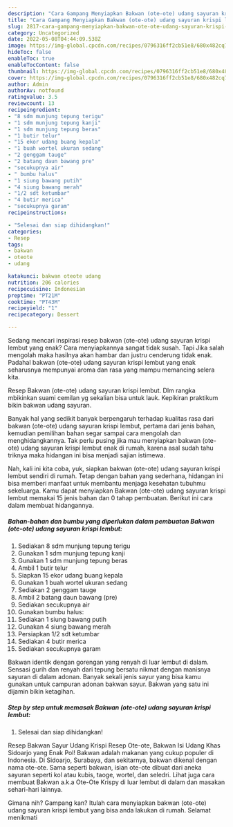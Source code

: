 ```yaml
---
description: "Cara Gampang Menyiapkan Bakwan (ote-ote) udang sayuran krispi lembut yang Sempurna, Buat Buka Puasa Sempurna"
title: "Cara Gampang Menyiapkan Bakwan (ote-ote) udang sayuran krispi lembut yang Sempurna, Buat Buka Puasa Sempurna"
slug: 2817-cara-gampang-menyiapkan-bakwan-ote-ote-udang-sayuran-krispi-lembut-yang-sempurna-buat-buka-puasa-sempurna
category: Uncategorized
date: 2022-05-08T04:44:09.538Z
image: https://img-global.cpcdn.com/recipes/0796316ff2cb51e8/680x482cq70/bakwan-ote-ote-udang-sayuran-krispi-lembut-foto-resep-utama.jpg
hideToc: false
enableToc: true
enableTocContent: false
thumbnail: https://img-global.cpcdn.com/recipes/0796316ff2cb51e8/680x482cq70/bakwan-ote-ote-udang-sayuran-krispi-lembut-foto-resep-utama.jpg
cover: https://img-global.cpcdn.com/recipes/0796316ff2cb51e8/680x482cq70/bakwan-ote-ote-udang-sayuran-krispi-lembut-foto-resep-utama.jpg
author: Admin
authorAv: notfound
ratingvalue: 3.5
reviewcount: 13
recipeingredient:
- "8 sdm munjung tepung terigu"
- "1 sdm munjung tepung kanji"
- "1 sdm munjung tepung beras"
- "1 butir telur"
- "15 ekor udang buang kepala"
- "1 buah wortel ukuran sedang"
- "2 genggam tauge"
- "2 batang daun bawang pre"
- "secukupnya air"
- " bumbu halus"
- "1 siung bawang putih"
- "4 siung bawang merah"
- "1/2 sdt ketumbar"
- "4 butir merica"
- "secukupnya garam"
recipeinstructions:

- "Selesai dan siap dihidangkan!"
categories:
- Resep
tags:
- bakwan
- oteote
- udang

katakunci: bakwan oteote udang 
nutrition: 206 calories
recipecuisine: Indonesian
preptime: "PT21M"
cooktime: "PT43M"
recipeyield: "1"
recipecategory: Dessert

---
```



Sedang mencari inspirasi resep bakwan (ote-ote) udang sayuran krispi lembut yang enak? Cara menyiapkannya sangat tidak susah. Tapi Jika salah mengolah maka hasilnya akan hambar dan justru cenderung tidak enak. Padahal bakwan (ote-ote) udang sayuran krispi lembut yang enak seharusnya mempunyai aroma dan rasa yang mampu memancing selera kita.


Resep Bakwan (ote-ote) udang sayuran krispi lembut. Dlm rangka mbikinkan suami cemilan yg sekalian bisa untuk lauk. Kepikiran praktikum bikin bakwan udang sayuran.

Banyak hal yang sedikit banyak berpengaruh terhadap kualitas rasa dari bakwan (ote-ote) udang sayuran krispi lembut, pertama dari jenis bahan, kemudian pemilihan bahan segar sampai cara mengolah dan menghidangkannya. Tak perlu pusing jika mau menyiapkan bakwan (ote-ote) udang sayuran krispi lembut enak di rumah, karena asal sudah tahu triknya maka hidangan ini bisa menjadi sajian istimewa.


Nah, kali ini kita coba, yuk, siapkan bakwan (ote-ote) udang sayuran krispi lembut sendiri di rumah. Tetap dengan bahan yang sederhana, hidangan ini bisa memberi manfaat untuk membantu menjaga kesehatan tubuhmu sekeluarga. Kamu dapat menyiapkan Bakwan (ote-ote) udang sayuran krispi lembut memakai 15 jenis bahan dan 0 tahap pembuatan. Berikut ini cara dalam membuat hidangannya.

<!--inarticleads1-->

##### Bahan-bahan dan bumbu yang diperlukan dalam pembuatan Bakwan (ote-ote) udang sayuran krispi lembut:

1. Sediakan 8 sdm munjung tepung terigu
1. Gunakan 1 sdm munjung tepung kanji
1. Gunakan 1 sdm munjung tepung beras
1. Ambil 1 butir telur
1. Siapkan 15 ekor udang buang kepala
1. Gunakan 1 buah wortel ukuran sedang
1. Sediakan 2 genggam tauge
1. Ambil 2 batang daun bawang (pre)
1. Sediakan secukupnya air
1. Gunakan  bumbu halus:
1. Sediakan 1 siung bawang putih
1. Gunakan 4 siung bawang merah
1. Persiapkan 1/2 sdt ketumbar
1. Sediakan 4 butir merica
1. Sediakan secukupnya garam


Bakwan identik dengan gorengan yang renyah di luar lembut di dalam. Sensasi gurih dan renyah dari tepung bersatu nikmat dengan manisnya sayuran di dalam adonan. Banyak sekali jenis sayur yang bisa kamu gunakan untuk campuran adonan bakwan sayur. Bakwan yang satu ini dijamin bikin ketagihan. 

<!--inarticleads2-->

##### Step by step untuk memasak Bakwan (ote-ote) udang sayuran krispi lembut:


1. Selesai dan siap dihidangkan!

Resep Bakwan Sayur Udang Krispi Resep Ote-ote, Bakwan Isi Udang Khas Sidoarjo yang Enak Pol! Bakwan adalah makanan yang cukup populer di Indonesia. Di Sidoarjo, Surabaya, dan sekitarnya, bakwan dikenal dengan nama ote-ote. Sama seperti bakwan, isian ote-ote dibuat dari aneka sayuran seperti kol atau kubis, taoge, wortel, dan seledri. Lihat juga cara membuat Bakwan a.k.a Ote-Ote Krispy di luar lembut di dalam dan masakan sehari-hari lainnya. 

Gimana nih? Gampang kan? Itulah cara menyiapkan bakwan (ote-ote) udang sayuran krispi lembut yang bisa anda lakukan di rumah. Selamat menikmati
